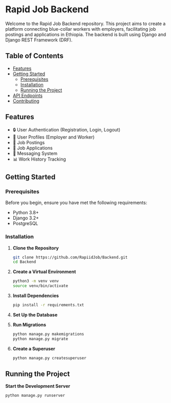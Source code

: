# Rapid Job Backend

Welcome to the Rapid Job Backend repository. This project aims to create a platform connecting blue-collar workers with employers, facilitating job postings and applications in Ethiopia. The backend is built using Django and Django REST Framework (DRF).

## Table of Contents
- [Features](#features)
- [Getting Started](#getting-started)
  - [Prerequisites](#prerequisites)
  - [Installation](#installation)
  - [Running the Project](#running-the-project)
- [API Endpoints](#api-endpoints)
- [Contributing](#contributing)

## Features
- 🔒 User Authentication (Registration, Login, Logout)
- 👥 User Profiles (Employer and Worker)
- 📄 Job Postings
- 📝 Job Applications
- 💬 Messaging System
- 📊 Work History Tracking

## Getting Started

### Prerequisites

Before you begin, ensure you have met the following requirements:
- Python 3.8+
- Django 3.2+
- PostgreSQL

### Installation

1. **Clone the Repository**
    ```sh
    git clone https://github.com/RapiidJob/Backend.git
    cd Backend
    ```

2. **Create a Virtual Environment**
    ```sh
    python3 -m venv venv
    source venv/bin/activate
    ```

3. **Install Dependencies**
    ```sh
    pip install -r requirements.txt
    ```

4. **Set Up the Database**

5. **Run Migrations**
    ```sh
    python manage.py makemigrations
    python manage.py migrate
    ```

6. **Create a Superuser**
    ```sh
    python manage.py createsuperuser
    ```

## Running the Project

**Start the Development Server**
```sh
python manage.py runserver

